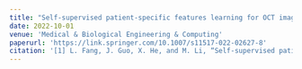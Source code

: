 ```yaml
---
title: "Self-supervised patient-specific features learning for OCT image classification"
date: 2022-10-01
venue: 'Medical & Biological Engineering & Computing'
paperurl: 'https://link.springer.com/10.1007/s11517-022-02627-8'
citation: '[1] L. Fang, J. Guo, X. He, and M. Li, “Self-supervised patient-specific features learning for OCT image classification,” Med Biol Eng Comput, vol. 60, no. 10, pp. 2851–2863, Oct. 2022, doi: 10.1007/s11517-022-02627-8.'
---
```

